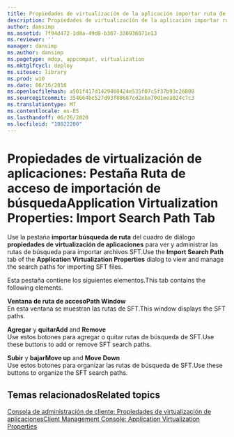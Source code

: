 ```yaml
---
title: Propiedades de virtualización de la aplicación importar ruta de búsqueda
description: Propiedades de virtualización de la aplicación importar ruta de búsqueda
author: dansimp
ms.assetid: 7f94d472-1d0a-49d8-b307-330936071e13
ms.reviewer: ''
manager: dansimp
ms.author: dansimp
ms.pagetype: mdop, appcompat, virtualization
ms.mktglfcycl: deploy
ms.sitesec: library
ms.prod: w10
ms.date: 06/16/2016
ms.openlocfilehash: a501f417d1429460424e535f07c5f37b93c26808
ms.sourcegitcommit: 354664bc527d93f80687cd2eba70d1eea024c7c3
ms.translationtype: MT
ms.contentlocale: es-ES
ms.lasthandoff: 06/26/2020
ms.locfileid: "10822200"
---
```

# <span data-ttu-id="a2ab8-103">Propiedades de virtualización de aplicaciones: Pestaña Ruta de acceso de importación de búsqueda</span><span class="sxs-lookup"><span data-stu-id="a2ab8-103">Application Virtualization Properties: Import Search Path Tab</span></span>


<span data-ttu-id="a2ab8-104">Use la pestaña **importar búsqueda de ruta** del cuadro de diálogo **propiedades de virtualización de aplicaciones** para ver y administrar las rutas de búsqueda para importar archivos SFT.</span><span class="sxs-lookup"><span data-stu-id="a2ab8-104">Use the **Import Search Path** tab of the **Application Virtualization Properties** dialog to view and manage the search paths for importing SFT files.</span></span>

<span data-ttu-id="a2ab8-105">Esta pestaña contiene los siguientes elementos.</span><span class="sxs-lookup"><span data-stu-id="a2ab8-105">This tab contains the following elements.</span></span>

<a href="" id="path-window"></a>**<span data-ttu-id="a2ab8-106">Ventana de ruta de acceso</span><span class="sxs-lookup"><span data-stu-id="a2ab8-106">Path Window</span></span>**  
<span data-ttu-id="a2ab8-107">En esta ventana se muestran las rutas de SFT.</span><span class="sxs-lookup"><span data-stu-id="a2ab8-107">This window displays the SFT paths.</span></span>

<a href="" id="add-and-remove"></a><span data-ttu-id="a2ab8-108">**Agregar** y **quitar**</span><span class="sxs-lookup"><span data-stu-id="a2ab8-108">**Add** and **Remove**</span></span>  
<span data-ttu-id="a2ab8-109">Use estos botones para agregar o quitar rutas de búsqueda de SFT.</span><span class="sxs-lookup"><span data-stu-id="a2ab8-109">Use these buttons to add or remove SFT search paths.</span></span>

<a href="" id="move-up-and-move-down"></a><span data-ttu-id="a2ab8-110">**Subir** y **bajar**</span><span class="sxs-lookup"><span data-stu-id="a2ab8-110">**Move up** and **Move Down**</span></span>  
<span data-ttu-id="a2ab8-111">Use estos botones para organizar las rutas de búsqueda de SFT.</span><span class="sxs-lookup"><span data-stu-id="a2ab8-111">Use these buttons to organize the SFT search paths.</span></span>

## <span data-ttu-id="a2ab8-112">Temas relacionados</span><span class="sxs-lookup"><span data-stu-id="a2ab8-112">Related topics</span></span>


[<span data-ttu-id="a2ab8-113">Consola de administración de cliente: Propiedades de virtualización de aplicaciones</span><span class="sxs-lookup"><span data-stu-id="a2ab8-113">Client Management Console: Application Virtualization Properties</span></span>](client-management-console-application-virtualization-properties.md)

 

 





